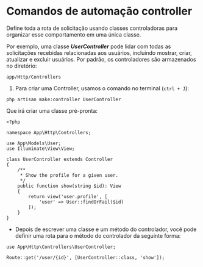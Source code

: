 # Comandos de automação controller

Define toda a rota de solicitação usando classes controladoras para organizar esse comportamento em uma única classe.

Por exemplo, uma classe ***UserController*** pode lidar com todas as solicitações recebidas relacionadas aos usuários, incluindo mostrar, criar, atualizar e excluir usuários. Por padrão, os controladores são armazenados no diretório:

```app/Http/Controllers```

1. Para criar uma Controller, usamos o comando no terminal (```ctrl + J```):

```php artisan make:controller UserController```

Que irá criar uma classe pré-pronta:

```
<?php
 
namespace App\Http\Controllers;
 
use App\Models\User;
use Illuminate\View\View;
 
class UserController extends Controller
{
    /**
     * Show the profile for a given user.
     */
    public function show(string $id): View
    {
        return view('user.profile', [
            'user' => User::findOrFail($id)
        ]);
    }
}
```

* Depois de escrever uma classe e um método do controlador, você pode definir uma rota para o método do controlador da seguinte forma:


```
use App\Http\Controllers\UserController;
 
Route::get('/user/{id}', [UserController::class, 'show']);
```
